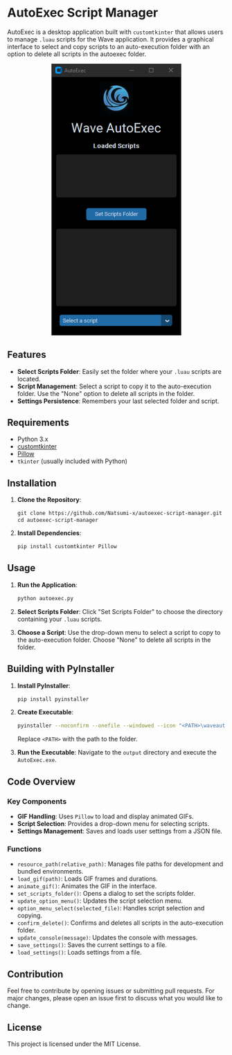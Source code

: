 # AutoExec Script Manager

AutoExec is a desktop application built with `customtkinter` that allows users to manage `.luau` scripts for the Wave application. It provides a graphical interface to select and copy scripts to an auto-execution folder with an option to delete all scripts in the autoexec folder.

<div align="center">
  <img src="Assets/autoexec.gif" alt="AutoExec GUI" width="300">
</div>

## Features

- **Select Scripts Folder**: Easily set the folder where your `.luau` scripts are located.
- **Script Management**: Select a script to copy it to the auto-execution folder. Use the "None" option to delete all scripts in the folder.
- **Settings Persistence**: Remembers your last selected folder and script.

## Requirements

- Python 3.x
- [customtkinter](https://github.com/TomSchimansky/CustomTkinter)
- [Pillow](https://python-pillow.org/)
- `tkinter` (usually included with Python)

## Installation

1. **Clone the Repository**:
   ```#bash
   git clone https://github.com/Natsumi-x/autoexec-script-manager.git
   cd autoexec-script-manager
   ```

2. **Install Dependencies**:
   ```bash
   pip install customtkinter Pillow
   ```

## Usage

1. **Run the Application**:
   ```bash
   python autoexec.py
   ```

2. **Select Scripts Folder**: Click "Set Scripts Folder" to choose the directory containing your `.luau` scripts.

3. **Choose a Script**: Use the drop-down menu to select a script to copy to the auto-execution folder. Choose "None" to delete all scripts in the folder.

## Building with PyInstaller

1. **Install PyInstaller**:
   ```bash
   pip install pyinstaller
   ```

2. **Create Executable**:
   ```bash
   pyinstaller --noconfirm --onefile --windowed --icon "<PATH>\waveautoexec\icon.ico" --add-data "<PATH>\waveautoexec\Assets;Assets/"  "<PATH>\waveautoexec\autoexec.py"
   ```
   Replace `<PATH>` with the path to the folder.

3. **Run the Executable**:
   Navigate to the `output` directory and execute the `AutoExec.exe`.

## Code Overview

### Key Components

- **GIF Handling**: Uses `Pillow` to load and display animated GIFs.
- **Script Selection**: Provides a drop-down menu for selecting scripts.
- **Settings Management**: Saves and loads user settings from a JSON file.

### Functions

- `resource_path(relative_path)`: Manages file paths for development and bundled environments.
- `load_gif(path)`: Loads GIF frames and durations.
- `animate_gif()`: Animates the GIF in the interface.
- `set_scripts_folder()`: Opens a dialog to set the scripts folder.
- `update_option_menu()`: Updates the script selection menu.
- `option_menu_select(selected_file)`: Handles script selection and copying.
- `confirm_delete()`: Confirms and deletes all scripts in the auto-execution folder.
- `update_console(message)`: Updates the console with messages.
- `save_settings()`: Saves the current settings to a file.
- `load_settings()`: Loads settings from a file.

## Contribution

Feel free to contribute by opening issues or submitting pull requests. For major changes, please open an issue first to discuss what you would like to change.

## License

This project is licensed under the MIT License.
